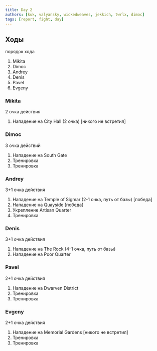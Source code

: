 ```yaml
---
title: Day 2
authors: [kuk, valyansky, wickedweaves, jekkich, twrlx, dimoc]
tags: [report, fight, day]
---
```


## Ходы

порядок хода

1. Mikita
2. Dimoc
3. Andrey
4. Denis
5. Pavel
6. Evgeny

### Mikita

2 очка действия

1. Нападение на City Hall (2 очка) [никого не встретил]

### Dimoc

3 очка действий

1. Нападение на South Gate
2. Тренировка
3. Тренировка

### Andrey

3+1 очка действия

1. Нападение на Temple of Sigmar (2-1 очка, путь от базы) [победа]
2. Нападение на Quayside [победа]
3. Укрепление Artisan Quarter
4. Тренировка

### Denis

3+1 очка действия

1. Нападение на The Rock (4-1 очка, путь от базы)
2. Нападение на Poor Quarter

### Pavel

2+1 очка действия

1. Нападение на Dwarven District
2. Тренировка
3. Тренировка

### Evgeny

2+1 очка действия

1. Нападение на Memorial Gardens [никого не встретил]
2. Тренировка
3. Тренировка